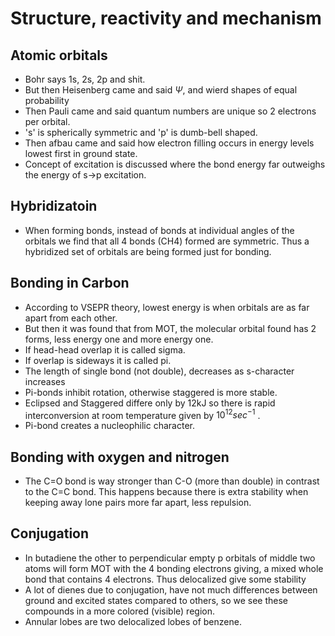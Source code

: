 # Structure, reactivity and mechanism

## Atomic orbitals

- Bohr says 1s, 2s, 2p and shit.
- But then Heisenberg came and said $\Psi$, and wierd shapes
    of equal probability
- Then Pauli came and said quantum numbers are unique so 2 electrons
    per orbital.
- 's' is spherically symmetric and 'p' is dumb-bell shaped.
- Then afbau came and said how electron filling occurs in energy levels
    lowest first in ground state.
- Concept of excitation is discussed where the bond energy far outweighs
    the energy of s->p excitation.

## Hybridizatoin

- When forming bonds, instead of bonds at individual angles of the orbitals
    we find that all 4 bonds (CH4) formed are symmetric. Thus a hybridized
    set of orbitals are being formed just for bonding.

## Bonding in Carbon

- According to VSEPR theory, lowest energy is when orbitals are as far
    apart from each other.
- But then it was found that from MOT, the molecular orbital found has 2
    forms, less energy one and more energy one.
- If head-head overlap it is called sigma.
- If overlap is sideways it is called pi.
- The length of single bond (not double), decreases as s-character increases
- Pi-bonds inhibit rotation, otherwise staggered is more stable.
- Eclipsed and Staggered differe only by 12kJ so there is rapid interconversion
    at room temperature given by $10^{12} sec^{-1}$ .
- Pi-bond creates a nucleophilic character.

## Bonding with oxygen and nitrogen

- The C=O bond is way stronger than C-O (more than double) in contrast to
    the C=C bond. This happens because there is extra stability when
    keeping away lone pairs more far apart, less repulsion.

## Conjugation

- In butadiene the other to perpendicular empty p orbitals of middle two atoms
    will form MOT with the 4 bonding electrons giving, a mixed whole bond that
    contains 4 electrons. Thus delocalized give some stability
- A lot of dienes due to conjugation, have not much differences between ground
    and excited states compared to others, so we see these compounds in a more
    colored (visible) region.
- Annular lobes are two delocalized lobes of benzene.


